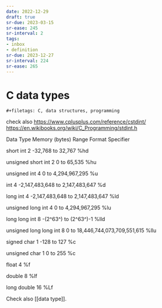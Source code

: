 ```yaml
---
date: 2022-12-29
draft: true
sr-due: 2023-03-15
sr-ease: 245
sr-interval: 2
tags:
- inbox
- definition
sr-due: 2023-12-27
sr-interval: 224
sr-ease: 265
---
```


# C data types

```{=org}
#+filetags: C, data structures, programming
```

check also <https://www.cplusplus.com/reference/cstdint/>
<https://en.wikibooks.org/wiki/C_Programming/stdint.h>

Data Type Memory (bytes) Range Format Specifier

short int 2 -32,768 to 32,767 %hd

unsigned short int 2 0 to 65,535 %hu

unsigned int 4 0 to 4,294,967,295 %u

int 4 -2,147,483,648 to 2,147,483,647 %d

long int 4 -2,147,483,648 to 2,147,483,647 %ld

unsigned long int 4 0 to 4,294,967,295 %lu

long long int 8 -(2^63^) to (2^63^)-1 %lld

unsigned long long int 8 0 to 18,446,744,073,709,551,615 %llu

signed char 1 -128 to 127 %c

unsigned char 1 0 to 255 %c

float 4 %f

double 8 %lf

long double 16 %Lf

Check also [[data type]].